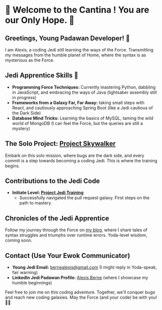 # 🚀 Welcome to the Cantina ! You are our Only Hope. 🌌

## Greetings, Young Padawan Developer! 👋
I am Alexis, a coding Jedi still learning the ways of the Force. Transmitting my messages from the humble planet of Home, where the syntax is as mysterious as the Force.

## Jedi Apprentice Skills 🚦
- **Programming Force Techniques:** Currently mastering Python, dabbling in JavaScript, and embracing the ways of Java (lightsaber assembly still in progress)
- **Frameworks from a Galaxy Far, Far Away:** taking small steps with React, and cautiously approaching Spring Boot (like a Jedi cautious of the Dark Side)
- **Database Mind Tricks:** Learning the basics of MySQL, taming the wild world of MongoDB (I can feel the Force, but the queries are still a mystery)

## The Solo Project: [Project Skywalker](https://github.com/Krashmazy/MdpGen/blob/1346c3c71c6e76e4e29cf22f5108c15c38bbfa77/src/PasswordGeneratorGUI.java)
Embark on this solo mission, where bugs are the dark side, and every commit is a step towards becoming a coding Jedi. This is where the training begins.

## Contributions to the Jedi Code
- **Initiate Level: [Project Jedi Training](link_to_your_first_contribution)**
  - Successfully navigated the pull request galaxy. First steps on the path to mastery.

## Chronicles of the Jedi Apprentice
Follow my journey through the Force on [my blog](https://5minactus.fr/), where I share tales of syntax struggles and triumphs over runtime errors. Yoda-level wisdom, coming soon.

## Contact (Use Your Ewok Communicator)
- **Young Jedi Email:** bernealexis@gmail.com (I might reply in Yoda-speak, fair warning)
- **LinkedIn Jedi Padawan Profile:** [Alexis Berne](https://www.linkedin.com/in/alexis-berne-626558128/) (where I showcase my humble beginnings)

Feel free to join me on this coding adventure. Together, we'll conquer bugs and reach new coding galaxies. May the Force (and your code) be with you! 🌌✨
